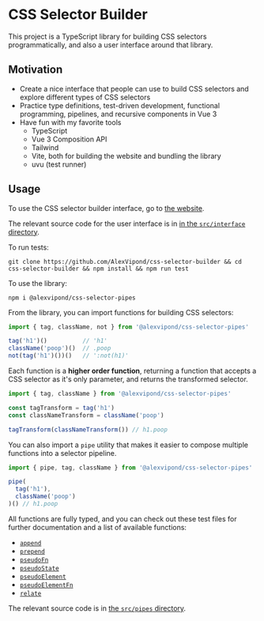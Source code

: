 # CSS Selector Builder

This project is a TypeScript library for building CSS selectors programmatically, and also a user interface around that library.


## Motivation

- Create a nice interface that people can use to build CSS selectors and explore different types of CSS selectors
- Practice type definitions, test-driven development, functional programming, pipelines, and recursive components in Vue 3
- Have fun with my favorite tools
  - TypeScript
  - Vue 3 Composition API
  - Tailwind
  - Vite, both for building the website and bundling the library
  - uvu (test runner)


## Usage

To use the CSS selector builder interface, go to [the website](https://css-selector-builder.netlify.app).

The relevant source code for the user interface is in [in the `src/interface` directory](https://github.com/AlexVipond/css-selector-builder/tree/main/src/interface).

To run tests:

```shell
git clone https://github.com/AlexVipond/css-selector-builder && cd css-selector-builder && npm install && npm run test
```

To use the library:

```shell
npm i @alexvipond/css-selector-pipes
```

From the library, you can import functions for building CSS selectors:

```ts
import { tag, className, not } from '@alexvipond/css-selector-pipes'

tag('h1')()          // 'h1'
className('poop')()  // .poop
not(tag('h1')())()   // ':not(h1)'
```

Each function is a **higher order function**, returning a function that accepts a CSS selector as it's only parameter, and returns the transformed selector.

```js
import { tag, className } from '@alexvipond/css-selector-pipes'

const tagTransform = tag('h1')
const classNameTransform = className('poop')

tagTransform(classNameTransform()) // h1.poop
```

You can also import a `pipe` utility that makes it easier to compose multiple functions into a selector pipeline.

```js
import { pipe, tag, className } from '@alexvipond/css-selector-pipes'

pipe(
  tag('h1'),
  className('poop')
)() // h1.poop
```

All functions are fully typed, and you can check out these test files for further documentation and a list of available functions:

- [`append`](https://github.com/AlexVipond/css-selector-builder/blob/main/tests/node/append.test.ts)
- [`prepend`](https://github.com/AlexVipond/css-selector-builder/blob/main/tests/node/prepend.test.ts)
- [`pseudoFn`](https://github.com/AlexVipond/css-selector-builder/blob/main/tests/node/pseudoFn.test.ts)
- [`pseudoState`](https://github.com/AlexVipond/css-selector-builder/blob/main/tests/node/pseudoState.test.ts)
- [`pseudoElement`](https://github.com/AlexVipond/css-selector-builder/blob/main/tests/node/pseudoElement.test.ts)
- [`pseudoElementFn`](https://github.com/AlexVipond/css-selector-builder/blob/main/tests/node/pseudoElementFn.test.ts)
- [`relate`](https://github.com/AlexVipond/css-selector-builder/blob/main/tests/node/relate.test.ts)

The relevant source code is in [the `src/pipes` directory](https://github.com/AlexVipond/css-selector-builder/tree/main/src/pipes).
